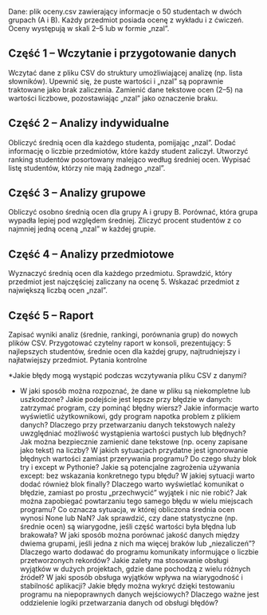 Dane: plik oceny.csv zawierający informacje o 50 studentach w dwóch grupach (A i B).
Każdy przedmiot posiada ocenę z wykładu i z ćwiczeń. Oceny występują w skali 2–5 lub w formie „nzal”.

## Część 1 – Wczytanie i przygotowanie danych
Wczytać dane z pliku CSV do struktury umożliwiającej analizę (np. lista słowników).
Upewnić się, że puste wartości i „nzal” są poprawnie traktowane jako brak zaliczenia.
Zamienić dane tekstowe ocen (2–5) na wartości liczbowe, pozostawiając „nzal” jako oznaczenie braku.

## Część 2 – Analizy indywidualne
Obliczyć średnią ocen dla każdego studenta, pomijając „nzal”.
Dodać informację o liczbie przedmiotów, które każdy student zaliczył.
Utworzyć ranking studentów posortowany malejąco według średniej ocen.
Wypisać listę studentów, którzy nie mają żadnego „nzal”.

## Część 3 – Analizy grupowe
Obliczyć osobno średnią ocen dla grupy A i grupy B.
Porównać, która grupa wypadła lepiej pod względem średniej.
Zliczyć procent studentów z co najmniej jedną oceną „nzal” w każdej grupie.

## Część 4 – Analizy przedmiotowe
Wyznaczyć średnią ocen dla każdego przedmiotu.
Sprawdzić, który przedmiot jest najczęściej zaliczany na ocenę 5.
Wskazać przedmiot z największą liczbą ocen „nzal”.

## Część 5 – Raport
Zapisać wyniki analiz (średnie, rankingi, porównania grup) do nowych plików CSV.
Przygotować czytelny raport w konsoli, prezentujący:
5 najlepszych studentów,
średnie ocen dla każdej grupy,
najtrudniejszy i najłatwiejszy przedmiot.
Pytania kontrolne

*Jakie błędy mogą wystąpić podczas wczytywania pliku CSV z danymi?
* W jaki sposób można rozpoznać, że dane w pliku są niekompletne lub uszkodzone?
Jakie podejście jest lepsze przy błędzie w danych: zatrzymać program, czy pominąć błędny wiersz?
Jakie informacje warto wyświetlić użytkownikowi, gdy program napotka problem z plikiem danych?
Dlaczego przy przetwarzaniu danych tekstowych należy uwzględniać możliwość wystąpienia wartości pustych lub błędnych?
Jak można bezpiecznie zamienić dane tekstowe (np. oceny zapisane jako tekst) na liczby?
W jakich sytuacjach przydatne jest ignorowanie błędnych wartości zamiast przerywania programu?
Do czego służy blok try i except w Pythonie?
Jakie są potencjalne zagrożenia używania except: bez wskazania konkretnego typu błędu?
W jakiej sytuacji warto dodać również blok finally?
Dlaczego warto wyświetlać komunikat o błędzie, zamiast po prostu „przechwycić” wyjątek i nic nie robić?
Jak można zapobiegać powtarzaniu tego samego błędu w wielu miejscach programu?
Co oznacza sytuacja, w której obliczona średnia ocen wynosi None lub NaN?
Jak sprawdzić, czy dane statystyczne (np. średnie ocen) są wiarygodne, jeśli część wartości była błędna lub brakowała?
W jaki sposób można porównać jakość danych między dwiema grupami, jeśli jedna z nich ma więcej braków lub „niezaliczeń”?
Dlaczego warto dodawać do programu komunikaty informujące o liczbie przetworzonych rekordów?
Jakie zalety ma stosowanie obsługi wyjątków w dużych projektach, gdzie dane pochodzą z wielu różnych źródeł?
W jaki sposób obsługa wyjątków wpływa na wiarygodność i stabilność aplikacji?
Jakie błędy można wykryć dzięki testowaniu programu na niepoprawnych danych wejściowych?
Dlaczego ważne jest oddzielenie logiki przetwarzania danych od obsługi błędów?
